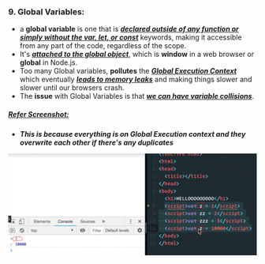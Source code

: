 ### 9. Global Variables:

- a **global variable** is one that is <ins>**_declared outside of any function or simply without the var, let, or const_**</ins> keywords, making it accessible from any part of the code, regardless of the scope.
- It's <ins>**_attached to the global object_**</ins>, which is **window** in a web browser or **global** in Node.js.
- Too many Global variables, **pollutes** the <ins>**_Global Execution Context_**</ins> which eventually <ins>**_leads to memory leaks_**</ins> and making things slower and slower until our browsers crash.
- The **issue** with Global Variables is that <ins>**_we can have variable collisions_**</ins>.

##### <u>Refer Screenshot:</u>

- **_This is because everything is on Global Execution context and they overwrite each other if there's any duplicates_**

<img src="./images_used/compressed_Images/Global_Variables.png">
